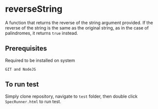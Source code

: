 # reverseString
A function that returns the reverse of the string argument provided. If the reverse of the string is the same as the original string, as in the case of palindromes, it returns `true` instead.

## Prerequisites
Required to be installed on system
```
GIT and NodeJS
```
## To run test
Simply clone repository, navigate to `test` folder, then double click `SpecRunner.html` to run test.
